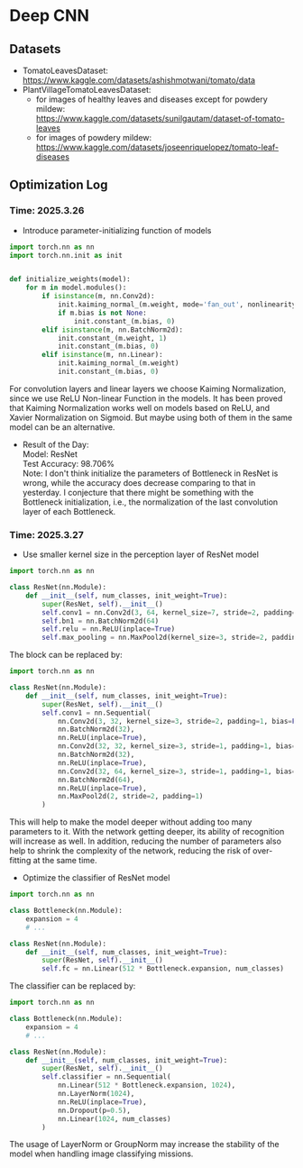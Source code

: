 # Deep CNN

## Datasets

- TomatoLeavesDataset:\
    https://www.kaggle.com/datasets/ashishmotwani/tomato/data
- PlantVillageTomatoLeavesDataset:
    - for images of healthy leaves and diseases except for powdery mildew:\
    https://www.kaggle.com/datasets/sunilgautam/dataset-of-tomato-leaves
    - for images of powdery mildew:\
    https://www.kaggle.com/datasets/joseenriquelopez/tomato-leaf-diseases

## Optimization Log

### Time: 2025.3.26

- Introduce parameter-initializing function of models

```python
import torch.nn as nn
import torch.nn.init as init


def initialize_weights(model):
    for m in model.modules():
        if isinstance(m, nn.Conv2d):
            init.kaiming_normal_(m.weight, mode='fan_out', nonlinearity='relu')
            if m.bias is not None:
                init.constant_(m.bias, 0)
        elif isinstance(m, nn.BatchNorm2d):
            init.constant_(m.weight, 1)
            init.constant_(m.bias, 0)
        elif isinstance(m, nn.Linear):
            init.kaiming_normal_(m.weight)
            init.constant_(m.bias, 0)
```

For convolution layers and linear layers we choose Kaiming Normalization, 
since we use ReLU Non-linear Function in the models. It has been proved that Kaiming Normalization 
works well on models based on ReLU, and Xavier Normalization on Sigmoid.
But maybe using both of them in the same model can be an alternative.

- Result of the Day: \
Model: ResNet\
Test Accuracy: 98.706%\
Note: I don't think initialize the parameters of Bottleneck in ResNet is wrong, 
while the accuracy does decrease comparing to that in yesterday. I conjecture that there might be something 
with the Bottleneck initialization, i.e., the normalization of the last convolution layer of each Bottleneck.

### Time: 2025.3.27

- Use smaller kernel size in the perception layer of ResNet model
```python
import torch.nn as nn

class ResNet(nn.Module):
    def __init__(self, num_classes, init_weight=True):
        super(ResNet, self).__init__()
        self.conv1 = nn.Conv2d(3, 64, kernel_size=7, stride=2, padding=3, bias=False)
        self.bn1 = nn.BatchNorm2d(64)
        self.relu = nn.ReLU(inplace=True)
        self.max_pooling = nn.MaxPool2d(kernel_size=3, stride=2, padding=1)
```

The block can be replaced by:

```python
import torch.nn as nn

class ResNet(nn.Module):
    def __init__(self, num_classes, init_weight=True):
        super(ResNet, self).__init__()
        self.conv1 = nn.Sequential(
            nn.Conv2d(3, 32, kernel_size=3, stride=2, padding=1, bias=False),
            nn.BatchNorm2d(32),
            nn.ReLU(inplace=True),
            nn.Conv2d(32, 32, kernel_size=3, stride=1, padding=1, bias=False),
            nn.BatchNorm2d(32),
            nn.ReLU(inplace=True),
            nn.Conv2d(32, 64, kernel_size=3, stride=1, padding=1, bias=False),
            nn.BatchNorm2d(64),
            nn.ReLU(inplace=True),
            nn.MaxPool2d(2, stride=2, padding=1)
        )
```

This will help to make the model deeper without adding too many parameters to it. 
With the network getting deeper, its ability of recognition will increase as well.
In addition, reducing the number of parameters also help to shrink the complexity 
of the network, reducing the risk of over-fitting at the same time.

- Optimize the classifier of ResNet model

```python
import torch.nn as nn

class Bottleneck(nn.Module):
    expansion = 4
    # ...

class ResNet(nn.Module):
    def __init__(self, num_classes, init_weight=True):
        super(ResNet, self).__init__()
        self.fc = nn.Linear(512 * Bottleneck.expansion, num_classes)
```

The classifier can be replaced by:

```python
import torch.nn as nn

class Bottleneck(nn.Module):
    expansion = 4
    # ...

class ResNet(nn.Module):
    def __init__(self, num_classes, init_weight=True):
        super(ResNet, self).__init__()
        self.classifier = nn.Sequential(
            nn.Linear(512 * Bottleneck.expansion, 1024),
            nn.LayerNorm(1024),
            nn.ReLU(inplace=True),
            nn.Dropout(p=0.5),
            nn.Linear(1024, num_classes)
        )
```

The usage of LayerNorm or GroupNorm may increase the stability of the model
when handling image classifying missions.